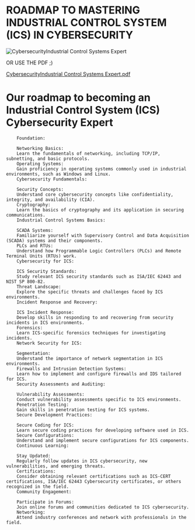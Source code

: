 # ROADMAP TO MASTERING INDUSTRIAL CONTROL SYSTEM (ICS) IN CYBERSECURITY

![CybersecurityIndustrial Control Systems Expert](https://github.com/d3vobed/EverythingCyb3R/assets/66479041/478ed353-f0e8-4aa6-b17d-481bf09a9680)


OR USE THE PDF ;)

[CybersecurityIndustrial Control Systems Expert.pdf](https://github.com/d3vobed/EverythingCyb3R/files/13481206/CybersecurityIndustrial.Control.Systems.Expert.pdf)

# Our roadmap to becoming an Industrial Control System (ICS) Cybersecurity Expert

        Foundation:

        Networking Basics:
        Learn the fundamentals of networking, including TCP/IP, subnetting, and basic protocols.
        Operating Systems:
        Gain proficiency in operating systems commonly used in industrial environments, such as Windows and Linux.
        Cybersecurity Fundamentals:

        Security Concepts:
        Understand core cybersecurity concepts like confidentiality, integrity, and availability (CIA).
        Cryptography:
        Learn the basics of cryptography and its application in securing communications.
        Industrial Control Systems Basics:

        SCADA Systems:
        Familiarize yourself with Supervisory Control and Data Acquisition (SCADA) systems and their components.
        PLCs and RTUs:
        Understand how Programmable Logic Controllers (PLCs) and Remote Terminal Units (RTUs) work.
        Cybersecurity for ICS:

        ICS Security Standards:
        Study relevant ICS security standards such as ISA/IEC 62443 and NIST SP 800-82.
        Threat Landscape:
        Explore the specific threats and challenges faced by ICS environments.
        Incident Response and Recovery:

        ICS Incident Response:
        Develop skills in responding to and recovering from security incidents in ICS environments.
        Forensics:
        Learn ICS-specific forensics techniques for investigating incidents.
        Network Security for ICS:

        Segmentation:
        Understand the importance of network segmentation in ICS environments.
        Firewalls and Intrusion Detection Systems:
        Learn how to implement and configure firewalls and IDS tailored for ICS.
        Security Assessments and Auditing:

        Vulnerability Assessments:
        Conduct vulnerability assessments specific to ICS environments.
        Penetration Testing:
        Gain skills in penetration testing for ICS systems.
        Secure Development Practices:

        Secure Coding for ICS:
        Learn secure coding practices for developing software used in ICS.
        Secure Configurations:
        Understand and implement secure configurations for ICS components.
        Continuous Learning:

        Stay Updated:
        Regularly follow updates in ICS cybersecurity, new vulnerabilities, and emerging threats.
        Certifications:
        Consider obtaining relevant certifications such as ICS-CERT certifications, ISA/IEC 62443 Cybersecurity certificates, or others recognized in the field.
        Community Engagement:

        Participate in Forums:
        Join online forums and communities dedicated to ICS cybersecurity.
        Networking:
        Attend industry conferences and network with professionals in the field.
